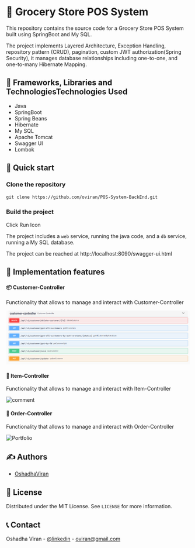 # 🏬 Grocery Store POS System 

This repository contains the source code for a Grocery Store POS System  built using SpringBoot and My SQL.

The project implements Layered Architecture, Exception Handling, repository pattern (CRUD), pagination, custom JWT authorization(Spring Security), it manages database relationships including one-to-one, and one-to-many Hibernate Mapping.

## 👷 Frameworks, Libraries and TechnologiesTechnologies Used

- Java
- SpringBoot
- Spring Beans
- Hibernate
- My SQL 
- Apache Tomcat
- Swagger UI
- Lombok

## 🚀 Quick start

### Clone the repository

```
git clone https://github.com/oviran/POS-System-BackEnd.git
```

### Build the project

Click Run Icon

The project includes a ``web`` service, running the java code, and a ``db`` service, running a My SQL database.


The project can be reached at http://localhost:8090/swagger-ui.html


## 🔧 Implementation features

[comment]: <> (### 🪪 Authentication)

[comment]: <> (Authentication is implemented using a JWT access token &#40;Spring Security&#41;)

[comment]: <> (AccessToken is used to authorize users.)

[comment]: <> (#### 🔐 Login)

[comment]: <> (Allows you to Register and login, Authorize using Token)

[comment]: <> (![Login]&#40;./public/login.png&#41;)

#### 📦 Customer-Controller

Functionality that allows to manage and interact with Customer-Controller

[comment]: <> (&#40;Token required, 🔒manager policy&#41;)

![stock](./public/customer.png)

#### 📩 Item-Controller

Functionality that allows to manage and interact with Item-Controller

[comment]: <> (&#40;Token required, 🔒manager policy&#41;)

![comment](./public/comment.png)

#### 💼 Order-Controller

Functionality that allows to manage and interact with Order-Controller

[comment]: <> (&#40;Token required, 🔒manager policy&#41;)

![Portfolio](./public/portfolio.png)

## ✍️ Authors

- [OshadhaViran](https://github.com/oviran)

## 📜 License

Distributed under the MIT License. See `LICENSE` for more information.

## 📞 Contact

Oshadha Viran - [@linkedin](https://www.linkedin.com/in/oshadha-viran-847b751a3/) - oviran@gmail.com


